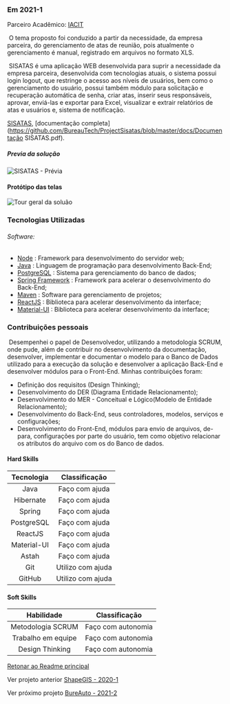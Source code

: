 ### Em 2021-1	

Parceiro Acadêmico: [IACIT](https://www.iacit.com.br/)


​	O tema proposto foi conduzido a partir da necessidade, da empresa parceira, do gerenciamento de atas de reunião, pois atualmente o gerenciamento é manual, registrado em arquivos no formato XLS.

​	SISATAS é uma aplicação WEB desenvolvida para suprir a necessidade da empresa parceira, desenvolvida com tecnologias atuais, o sistema possui login logout, que restringe o acesso aos níveis de usuários, bem como o gerenciamento do usuário, possui também módulo para solicitação e recuperação automática de senha, criar atas, inserir seus responsáveis, aprovar, enviá-las e exportar para Excel, visualizar e extrair relatórios de atas e usuários e, sistema de notificação.

[SISATAS](https://github.com/BureauTech/ProjectSisatas), [documentação completa](https://github.com/BureauTech/ProjectSisatas/blob/master/docs/Documentação SISATAS.pdf).



##### Previa da solução

![SISATAS - Prévia](https://github.com/BureauTech/ProjectSisatas/blob/master/assets/gifs/Representacao%20-%20Sprint3.gif)


#### Protótipo das telas

![Tour geral da soluão](https://github.com/BureauTech/ProjectSisatas/blob/master/assets/gifs/telas.gif)


### Tecnologias Utilizadas


###### Software:

- [Node](https://nodejs.org/) : Framework para desenvolvimento do servidor web;
- [Java](https://www.java.com/) : Linguagem de programação para desenvolvimento Back-End;	
- [PostgreSQL](https://www.postgresql.org/) : Sistema para gerenciamento do banco de dados;
- [Spring Framework](https://spring.io/) : Framework para acelerar o desenvolvimento do Back-End;	
- [Maven](https://maven.apache.org/) : Software para gerenciamento de projetos;
- [ReactJS](https://reactjs.org/) : Biblioteca para acelerar desenvolvimento da interface;
- [Material-UI](https://material-ui.com/) : Biblioteca para acelerar desenvolvimento da interface;	


### Contribuições pessoais

​	Desempenhei o papel de Desenvolvedor, utilizando a metodologia SCRUM, onde pude, além de contribuir no desenvolvimento da documentação, desenvolver, implementar e documentar o modelo para o Banco de Dados utilizado para a execução da solução e desenvolver a aplicação Back-End e desenvolver módulos para o Front-End. Minhas contribuições foram:

- Definição dos requisitos (Design Thinking);
- Desenvolvimento do DER (Diagrama Entidade Relacionamento);
- Desenvolvimento do MER - Conceitual e Lógico(Modelo de Entidade Relacionamento);
- Desenvolvimento do Back-End, seus controladores, modelos, serviços e configurações;
- Desenvolvimento do Front-End, módulos para envio de arquivos, de-para, configurações por parte do usuário, tem como objetivo relacionar os atributos do arquivo com os do Banco de dados.
 

#### Hard Skills

| Tecnologia  |   Classificação   |
| :---------: | :---------------: |
|    Java     |  Faço com ajuda   |
|  Hibernate  |  Faço com ajuda   |
|   Spring    |  Faço com ajuda   |
| PostgreSQL  |  Faço com ajuda   |
|   ReactJS   |  Faço com ajuda   |
| Material-UI |  Faço com ajuda   |
|    Astah    |  Faço com ajuda   |
|     Git     | Utilizo com ajuda |
|   GitHub    | Utilizo com ajuda |


#### Soft Skills

|     Habilidade     |   Classificação    |
| :----------------: | :----------------: |
| Metodologia SCRUM  | Faço com autonomia |
| Trabalho em equipe | Faço com autonomia |
|  Design Thinking   | Faço com autonomia |


[Retonar ao Readme principal](https://github.com/charles-ramos/Portfolio-Charles-Ferreira-Ramos)

Ver projeto anterior [ShapeGIS - 2020-1](https://github.com/charles-ramos/Portfolio-Charles-Ferreira-Ramos/blob/master/Projetos/ShapeGIS.md)

Ver próximo projeto [BureAuto - 2021-2](https://github.com/charles-ramos/Portfolio-Charles-Ferreira-Ramos/blob/master/Projetos/BureAuto.md)